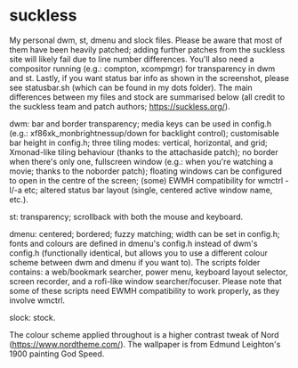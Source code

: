 # suckless

My personal dwm, st, dmenu and slock files. Please be aware that most of them have been heavily patched; adding further patches from the suckless site will likely fail due to line number differences. You'll also need a compositor running (e.g.: compton, xcompmgr) for transparency in dwm and st. Lastly, if you want status bar info as shown in the screenshot, please see statusbar.sh (which can be found in my dots folder). The main differences between my files and stock are summarised below (all credit to the suckless team and patch authors; https://suckless.org/).

dwm: bar and border transparency; media keys can be used in config.h (e.g.: xf86xk_monbrightnessup/down for backlight control); customisable bar height in config.h; three tiling modes: vertical, horizontal, and grid; Xmonad-like tiling behaviour (thanks to the attachaside patch); no border when there's only one, fullscreen window (e.g.: when you're watching a movie; thanks to the noborder patch); floating windows can be configured to open in the centre of the screen; (some) EWMH compatibility for wmctrl -l/-a etc; altered status bar layout (single, centered active window name, etc.).

st: transparency; scrollback with both the mouse and keyboard.

dmenu: centered; bordered; fuzzy matching; width can be set in config.h; fonts and colours are defined in dmenu's config.h instead of dwm's config.h (functionally identical, but allows you to use a different colour scheme between dwm and dmenu if you want to). The scripts folder contains: a web/bookmark searcher, power menu, keyboard layout selector, screen recorder, and a rofi-like window searcher/focuser. Please note that some of these scripts need EWMH compatibility to work properly, as they involve wmctrl.

slock: stock.

The colour scheme applied throughout is a higher contrast tweak of Nord (https://www.nordtheme.com/). The wallpaper is from Edmund Leighton's 1900 painting God Speed.
